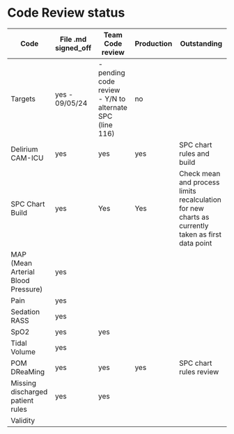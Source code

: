 # Code Review status 


Code|File .md signed_off|Team Code review|Production|Outstanding|
|---|---|---|---|---|
Targets|yes - 09/05/24|- pending code review <br> - Y/N to alternate SPC (line 116)|no||
Delirium CAM-ICU |yes|yes|yes|SPC chart rules and build|
SPC Chart Build|yes|Yes|Yes|Check mean and process limits recalculation for new charts as currently taken as first data point||no|no|no||
MAP (Mean Arterial Blood Pressure)|yes||||
Pain|yes||||
Sedation RASS|yes||||
SpO2|yes|yes|||
Tidal Volume|yes||||
POM DReaMing|yes|yes|yes|SPC chart rules review|
Missing discharged patient rules|yes|yes|||Some decisions to be made regarding patients of unit temporarily|
Validity|||||
